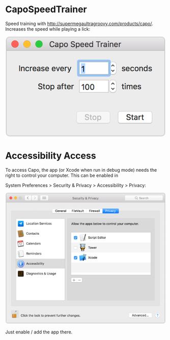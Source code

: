 # CapoSpeedTrainer
Speed training with http://supermegaultragroovy.com/products/capo/. Increases the speed while playing a lick:

![Screenshot](Documentation/Screenshot.png)

# Accessibility Access
To access Capo, the app (or Xcode when run in debug mode) needs the right to control your computer. This can be enabled in 

System Preferences > Security & Privacy > Accessibility > Privacy:

![Privacy Settings](Documentation/AccessibilityPrivacy.png)

Just enable / add the app there.
